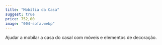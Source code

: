 ```yaml
---
title: "Mobília da Casa"
suggest: true
price: 752,00
image: "004-sofa.webp"
---
```


Ajudar a mobilar a casa do casal com móveis e elementos de decoração.
